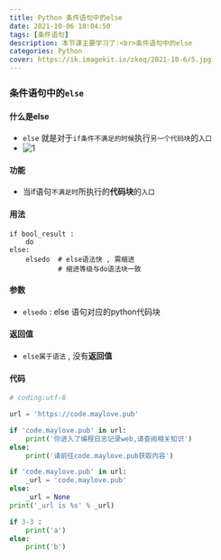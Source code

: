 ```yaml
---
title: Python 条件语句中的else
date: 2021-10-06 18:04:50
tags: [条件语句]
description: 本节课主要学习了:<br>条件语句中的else
categories: Python
cover: https://ik.imagekit.io/zkeq/2021-10-6/5.jpg
---
```


### 条件语句中的`else`

#### 什么是else

- `else` 就是对于`if条件不满足的时候`执行`另一个代码块`的`入口`
- ![1](https://ik.imagekit.io/zkeq/2021-10-6/1.jpg)

#### 功能

- 当if语句`不满足时`所执行的**代码块**的`入口`

#### 用法

```
if bool_result :
	do
else:
	elsedo  # else语法快 , 需缩进
			# 缩进等级与do语法块一致
```

#### 参数

- `elsedo` : else 语句对应的python代码块

#### 返回值

- `else属于语法` , 没有**返回值**

#### 代码

```python
# coding:utf-8

url = 'https://code.maylove.pub'

if 'code.maylove.pub' in url:
    print('你进入了编程日志记录web,请查阅相关知识')
else:
    print('请前往code.maylove.pub获取内容')

if 'code.maylove.pub' in url:
    _url = 'code.maylove.pub'
else:
    _url = None
print('_url is %s' % _url)

if 3-3 :
    print('a')
else:
    print('b')

```

